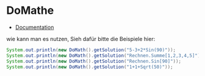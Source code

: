 # DoMathe

+ [Documentation](https://khaledbakeer.github.io/Mathe/)

wie kann man es nutzen, Sieh dafür bitte die Beispiele hier: 

````java
System.out.println(new DoMath().getSolution("5-3+2*Sin(90)"));              // out: 4.0
System.out.println(new DoMath().getSolution("Rechnen.Summe[1,2,3,4,5]"));   // out: 15.0
System.out.println(new DoMath().getSolution("Rechnen.Sin[90]"));            // out: 1.0
System.out.println(new DoMath().getSolution("1+1+Sqrt(50)"));               // out: 9.071067811865476
````
